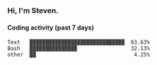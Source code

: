 ### Hi, I'm Steven.

#### Coding activity (past 7 days)
```
Text   ▓▓▓▓▓▓▓▓▓▓▓▓▓▓▓▓▓▓▓▓▓▓▓▓▓▓▓▓▓▓  63.63%
Bash   ▓▓▓▓▓▓▓▓▓▓▓▓▓▓▓                 32.13%
other  ▓▓                               4.25%
```
